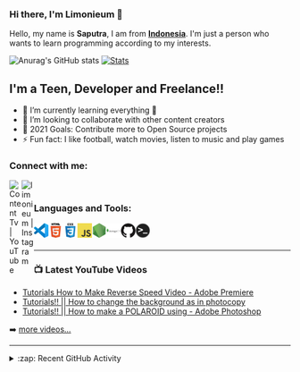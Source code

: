 ### Hi there, I'm Limonieum 👋
Hello, my name is **Saputra**, I am from **[Indonesia](https://en.m.wikipedia.org/wiki/Indonesia)**. I'm just a person who wants to learn programming according to my interests.

![Anurag's GitHub stats](https://github-readme-stats.vercel.app/api?username=limonieum&show_icons=true&theme=radical)
[![Stats](https://github-profile-summary-cards.vercel.app/api/cards/profile-details?username=limonieum&theme=monokai)](https://github.com/limonieum)
## I'm a Teen, Developer and Freelance!!

- 🌱 I’m currently learning everything 🤣
- 👯 I’m looking to collaborate with other content creators
- 🥅 2021 Goals: Contribute more to Open Source projects
- ⚡ Fun fact: I like football, watch movies, listen to music and play games

### Connect with me:

[<img align="left" alt="Content Tv | YouTube" width="22px" src="https://cdn.jsdelivr.net/npm/simple-icons@v3/icons/youtube.svg" />][youtube]
[<img align="left" alt="limonieum | Instagram" width="22px" src="https://cdn.jsdelivr.net/npm/simple-icons@v3/icons/instagram.svg" />][instagram]

<br />

### Languages and Tools:

[<img align="left" alt="Visual Studio Code" width="26px" src="https://raw.githubusercontent.com/github/explore/80688e429a7d4ef2fca1e82350fe8e3517d3494d/topics/visual-studio-code/visual-studio-code.png" />][webdevplaylist]
[<img align="left" alt="HTML5" width="26px" src="https://raw.githubusercontent.com/github/explore/80688e429a7d4ef2fca1e82350fe8e3517d3494d/topics/html/html.png" />][webdevplaylist]
[<img align="left" alt="CSS3" width="26px" src="https://raw.githubusercontent.com/github/explore/80688e429a7d4ef2fca1e82350fe8e3517d3494d/topics/css/css.png" />][cssplaylist]
[<img align="left" alt="JavaScript" width="26px" src="https://raw.githubusercontent.com/github/explore/80688e429a7d4ef2fca1e82350fe8e3517d3494d/topics/javascript/javascript.png" />][jsplaylist]
[<img align="left" alt="Node.js" width="26px" src="https://raw.githubusercontent.com/github/explore/80688e429a7d4ef2fca1e82350fe8e3517d3494d/topics/nodejs/nodejs.png" />][webdevplaylist]
[<img align="left" alt="MongoDB" width="26px" src="https://raw.githubusercontent.com/github/explore/80688e429a7d4ef2fca1e82350fe8e3517d3494d/topics/mongodb/mongodb.png" />][webdevplaylist]
[<img align="left" alt="GitHub" width="26px" src="https://raw.githubusercontent.com/github/explore/78df643247d429f6cc873026c0622819ad797942/topics/github/github.png" />][webdevplaylist]
[<img align="left" alt="Terminal" width="26px" src="https://raw.githubusercontent.com/github/explore/80688e429a7d4ef2fca1e82350fe8e3517d3494d/topics/terminal/terminal.png" />][webdevplaylist]

<br />
<br />

---

### 📺 Latest YouTube Videos

<!-- YOUTUBE:START -->
- [Tutorials How to Make Reverse Speed ​​Video - Adobe Premiere](https://youtu.be/zep-sEpCfYk)
- [Tutorials!! || How to change the background as in photocopy](https://youtu.be/iDMk3gHil48)
- [Tutorials!! || How to make a POLAROID using - Adobe Photoshop](https://youtu.be/cLaABmKNxWc)
<!-- YOUTUBE:END -->

➡️ [more videos...](https://www.youtube.com/channel/UCivNM8PQXc5LzvTQXqdR6eA/)

---

<details>
  <summary>:zap: Recent GitHub Activity</summary>
  
<!--START_SECTION:activity-->
1. 🗣 Moderation-Discord-Bot in [limonieum/Moderation-Discord-Bot](https://github.com/mylaurelle/Moderation-Discord-Bot)
2. 🗣 admusicbot in [limonieum/admusicbot](https://github.com/mylaurelle/admusicbot)
4. 🗣 Moderation-discrod in [limonieum/moderation-discrod](https://github.com/mylaurelle/moderation-discrod)
<!--END_SECTION:activity-->

</details>

[youtube]: https://www.youtube.com/channel/UCivNM8PQXc5LzvTQXqdR6eA
[instagram]: https://instagram.com/limonieum
[webdevplaylist]: https://www.youtube.com/playlist?list=PLkwxH9e_vrAJ0WbEsFA9W3I1W-g_BTsbt
[jsplaylist]: https://www.youtube.com/playlist?list=PLkwxH9e_vrALRJKu7wfXby3MKeflhTu6B
[cssplaylist]: https://www.youtube.com/playlist?list=PLkwxH9e_vrALSdvZuEh6gqQdmDoDIoqz4
